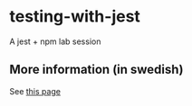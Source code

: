 # testing-with-jest
A jest + npm lab session

## More information (in swedish)
See [this page](http://mah-div.github.io/course/da344a-da355a/exercicse/ex11.html)
